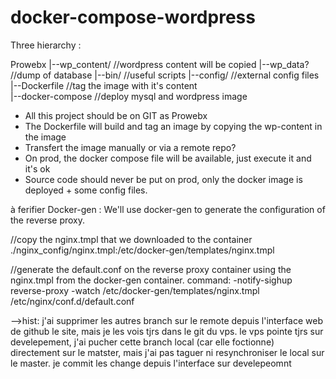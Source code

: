 # docker-compose-wordpress


Three hierarchy : 

Prowebx
|--wp_content/       //wordpress content will be copied 
|--wp_data?			//dump of database
|--bin/				//useful scripts
|--config/			//external config files
|--Dockerfile		//tag the image with it's content  
|--docker-compose	//deploy mysql and wordpress image



* All this project should be on GIT as Prowebx
* The Dockerfile will build and tag an image by copying the wp-content in the image
* Transfert the image manually or via a remote repo?
* On prod, the docker compose file will be available, just execute it and it's ok
* Source code should never be put on prod, only the docker image is deployed + some config files.

à ferifier
Docker-gen : We'll use docker-gen to generate the configuration of the reverse proxy.

//copy the nginx.tmpl that we downloaded to the container ./nginx_config/nginx.tmpl:/etc/docker-gen/templates/nginx.tmpl

//generate the default.conf on the reverse proxy container using the nginx.tmpl from the docker-gen container. command: -notify-sighup reverse-proxy -watch /etc/docker-gen/templates/nginx.tmpl /etc/nginx/conf.d/default.conf

-->hist:
j'ai supprimer les autres branch sur le remote depuis l'interface web de github le site, mais je les vois tjrs dans le git du vps.
le vps pointe tjrs sur develepement, j'ai pucher cette branch local (car elle foctionne) directement sur le matster, mais j'ai pas taguer ni resynchroniser le local sur le master.
je commit les change depuis l'interface sur develepeomnt
